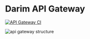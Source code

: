 # Darim API Gateway

[![API Gateway CI](https://github.com/parksb/darim/workflows/API%20Gateway%20CI/badge.svg)](https://github.com/parksb/darim/actions?query=workflow%3A%22API+Gateway+CI%22)

![api gateway structure](https://user-images.githubusercontent.com/6410412/95462988-34872480-09b3-11eb-81d9-e5f3cc31a192.png)
